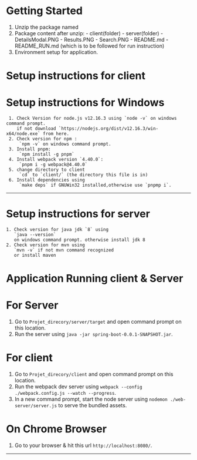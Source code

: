 # Getting Started
 1. Unzip the package named <NavisAssignmentFinalShubham>
 2. Package content after unzip:
         - client(folder)
         - server(folder)
         - DetailsModal.PNG
         - Results.PNG
         - Search.PNG
         - README.md
		 - README_RUN.md (which is to be followed for run instruction) 
 3. Environment setup for application.

# Setup instructions for client 

 # Setup instructions for Windows

     1. Check Version for node.js v12.16.3 using `node -v` on windows command prompt.
        if not download `https://nodejs.org/dist/v12.16.3/win-x64/node.exe` from here.
     2. Check version for npm :
	     `npm -v` on windows command prompt.
     3. Install pnpm:
	     `npm install -g pnpm` 
     4. Install webpack version `4.40.0`:
	     `pnpm i -g webpack@4.40.0`
     5. change directory to client 
	     `cd` to `client/` (the directory this file is in)
     6. Install dependencies using 
	     `make deps` if GNUWin32 installed,otherwise use `pnpmp i`.

  ----------------------------------------------------------------------------------------------------------

  
# Setup instructions for server 
    1. Check version for java jdk `8` using 
	   `java --version` 
	   on windows command prompt. otherwise install jdk 8
    2. Check version for mvn using 
	   `mvn -v` if not mvn command recognized
       or install maven   
   

# Application Running client & Server
# For Server 
  1. Go to `Projet_direcory/server/target` and open command prompt on this location.          
  2. Run the server using ```java -jar spring-boot-0.0.1-SNAPSHOT.jar```.
# For client 
   1. Go to `Projet_direcory/client` and open command prompt on this location.  
   2. Run the webpack dev server using `webpack --config ./webpack.config.js --watch --progress`.
   3. In a new command prompt, start the node server using `nodemon ./web-server/server.js` to serve the bundled assets.

# On Chrome Browser 
   1. Go to your browser & hit this url `http://localhost:8080/`.
_______________________________________________________________________________________________________________
